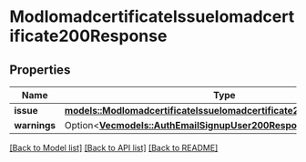 # ModIomadcertificateIssueIomadcertificate200Response

## Properties

Name | Type | Description | Notes
------------ | ------------- | ------------- | -------------
**issue** | [**models::ModIomadcertificateIssueIomadcertificate200ResponseIssue**](mod_iomadcertificate_issue_iomadcertificate_200_response_issue.md) |  | 
**warnings** | Option<[**Vec<models::AuthEmailSignupUser200ResponseWarningsInner>**](auth_email_signup_user_200_response_warnings_inner.md)> |  | [optional]

[[Back to Model list]](../README.md#documentation-for-models) [[Back to API list]](../README.md#documentation-for-api-endpoints) [[Back to README]](../README.md)


